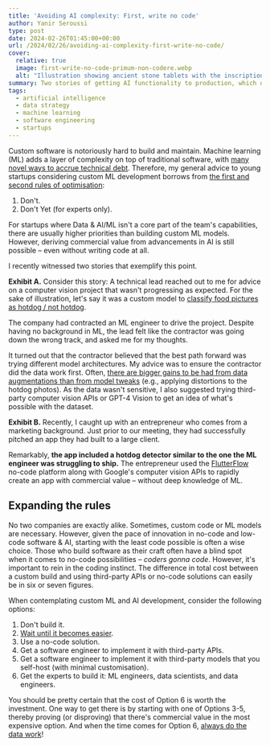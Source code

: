 ```yaml
---
title: 'Avoiding AI complexity: First, write no code'
author: Yanir Seroussi
type: post
date: 2024-02-26T01:45:00+00:00
url: /2024/02/26/avoiding-ai-complexity-first-write-no-code/
cover:
  relative: true
  image: first-write-no-code-primum-non-codere.webp
  alt: "Illustration showing ancient stone tablets with the inscription 'primum non codere' (inspired by primum non noncere: first, do no harm)" 
summary: Two stories of getting AI functionality to production, which demonstrate the risks inherent in custom development versus starting with a no-code approach.
tags:
  - artificial intelligence
  - data strategy
  - machine learning
  - software engineering
  - startups
---
```

Custom software is notoriously hard to build and maintain. Machine learning (ML) adds a layer of complexity on top of traditional software, with [many novel ways to accrue technical debt](https://proceedings.neurips.cc/paper_files/paper/2015/file/86df7dcfd896fcaf2674f757a2463eba-Paper.pdf). Therefore, my general advice to young startups considering custom ML development borrows from [the first and second rules of optimisation](https://wiki.c2.com/?RulesOfOptimization):

1. Don't.
2. Don't Yet (for experts only).

For startups where Data & AI/ML isn't a core part of the team's capabilities, there are usually higher priorities than building custom ML models. However, deriving commercial value from advancements in AI is still possible &ndash; even without writing code at all.

I recently witnessed two stories that exemplify this point.

**Exhibit A.** Consider this story: A technical lead reached out to me for advice on a computer vision project that wasn't progressing as expected. For the sake of illustration, let's say it was a custom model to [classify food pictures as hotdog / not hotdog](https://www.theverge.com/tldr/2017/5/14/15639784/hbo-silicon-valley-not-hotdog-app-download).

The company had contracted an ML engineer to drive the project. Despite having no background in ML, the lead felt like the contractor was going down the wrong track, and asked me for my thoughts.

It turned out that the contractor believed that the best path forward was trying different model architectures. My advice was to ensure the contractor did the data work first. Often, [there are bigger gains to be had from data augmentations than from model tweaks](https://journalofbigdata.springeropen.com/articles/10.1186/s40537-019-0197-0) (e.g., applying distortions to the hotdog photos). As the data wasn't sensitive, I also suggested trying third-party computer vision APIs or GPT-4 Vision to get an idea of what's possible with the dataset.

**Exhibit B.** Recently, I caught up with an entrepreneur who comes from a marketing background. Just prior to our meeting, they had successfully pitched an app they had built to a large client.

Remarkably, **the app included a hotdog detector similar to the one the ML engineer was struggling to ship.** The entrepreneur used the [FlutterFlow](https://flutterflow.io/) no-code platform along with Google's computer vision APIs to rapidly create an app with commercial value &ndash; without deep knowledge of ML.

## Expanding the rules

No two companies are exactly alike. Sometimes, custom code or ML models are necessary. However, given the pace of innovation in no-code and low-code software & AI, starting with the least code possible is often a wise choice. Those who build software as their craft often have a blind spot when it comes to no-code possibilities &ndash; _coders gonna code_. However, it's important to rein in the coding instinct. The difference in total cost between a custom build and using third-party APIs or no-code solutions can easily be in six or seven figures.

When contemplating custom ML and AI development, consider the following options:

1. Don't build it.
2. [Wait until it becomes easier](https://www.oneusefulthing.org/p/the-lazy-tyranny-of-the-wait-calculation).
3. Use a no-code solution.
4. Get a software engineer to implement it with third-party APIs.
5. Get a software engineer to implement it with third-party models that you self-host (with minimal customisation).
6. Get the experts to build it: ML engineers, data scientists, and data engineers.

You should be pretty certain that the cost of Option 6 is worth the investment. One way to get there is by starting with one of Options 3-5, thereby proving (or disproving) that there's commercial value in the most expensive option. And when the time comes for Option 6, [always do the data work](https://yanirseroussi.com/2014/08/17/datas-hierarchy-of-needs/)!
